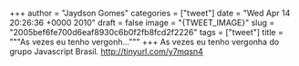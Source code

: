 
+++
author = "Jaydson Gomes"
categories = ["tweet"]
date = "Wed Apr 14 20:26:36 +0000 2010"
draft = false
image = "{TWEET_IMAGE}"
slug = "2005bef6fe700d6eaf8930c6b0f2fb8fcd2f2226"
tags = ["tweet"]
title = """As vezes eu tenho vergonh..."""
+++
As vezes eu tenho vergonha do grupo Javascript Brasil. http://tinyurl.com/y7mqsn4
